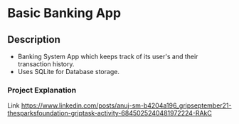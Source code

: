 # Basic Banking App

## Description
* Banking System App which keeps track of its user's and their transaction history.
* Uses SQLite for Database storage.

### Project Explanation 
Link https://www.linkedin.com/posts/anuj-sm-b4204a196_gripseptember21-thesparksfoundation-griptask-activity-6845025240481972224-RAkC

